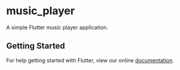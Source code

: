 # music_player

A simple Flutter music player application.

## Getting Started

For help getting started with Flutter, view our online
[documentation](https://flutter.io/).
